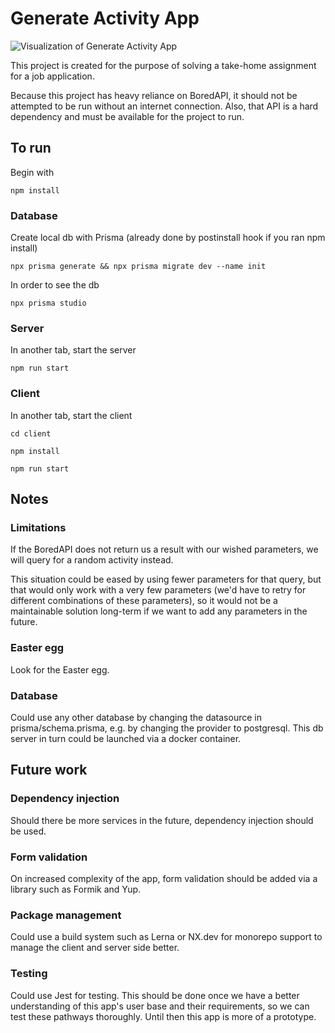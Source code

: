 # Generate Activity App

<img src="https://i.imgur.com/I8L3hB3.png" alt="Visualization of Generate Activity App">


This project is created for the purpose of solving a take-home assignment for a job application.

Because this project has heavy reliance on BoredAPI, it should not be attempted to be run without an internet connection.
Also, that API is a hard dependency and must be available for the project to run.



## To run

Begin with

``
npm install
``


### Database
Create local db with Prisma (already done by postinstall hook if you ran npm install)

``
npx prisma generate && npx prisma migrate dev --name init
``

In order to see the db

``
npx prisma studio
``

### Server

In another tab, start the server

``
npm run start
``

### Client

In another tab, start the client

``
cd client
``

``
npm install
``

``
npm run start
``


## Notes

### Limitations
If the BoredAPI does not return us a result with our wished parameters, we will query for a random activity instead.


This situation could be eased by using fewer parameters for that query, but that would only work with a very few parameters (we'd have to retry for different combinations of these parameters),
so it would not be a maintainable solution long-term if we want to add any parameters in the future. 


### Easter egg
Look for the Easter egg.

### Database
Could use any other database by changing the datasource in prisma/schema.prisma, e.g. by changing the provider to postgresql. This db server in turn could be
launched via a docker container.


## Future work

### Dependency injection
Should there be more services in the future, dependency injection should be used.

### Form validation
On increased complexity of the app, form validation should be added via a library such as Formik and Yup.

### Package management
Could use a build system such as Lerna or NX.dev for monorepo support to manage the client and server side better.

### Testing
Could use Jest for testing. This should be done once we have a better understanding of this app's user base and their requirements, so we can test these pathways thoroughly. 
Until then this app is more of a prototype.


